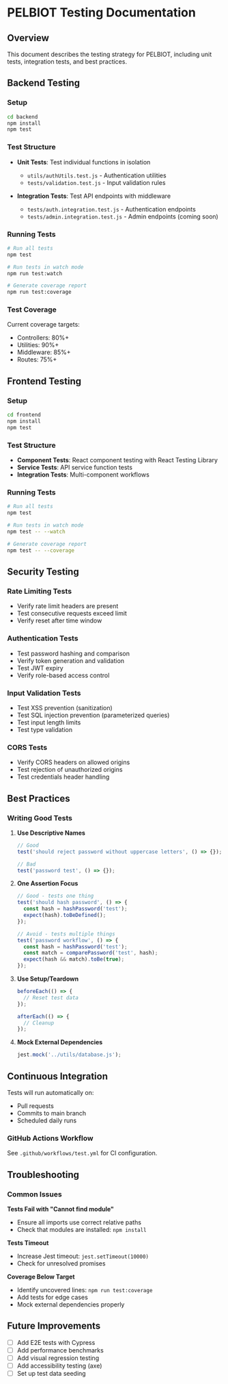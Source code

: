 # PELBIOT Testing Documentation

## Overview
This document describes the testing strategy for PELBIOT, including unit tests, integration tests, and best practices.

## Backend Testing

### Setup
```bash
cd backend
npm install
npm test
```

### Test Structure
- **Unit Tests**: Test individual functions in isolation
  - `utils/authUtils.test.js` - Authentication utilities
  - `tests/validation.test.js` - Input validation rules

- **Integration Tests**: Test API endpoints with middleware
  - `tests/auth.integration.test.js` - Authentication endpoints
  - `tests/admin.integration.test.js` - Admin endpoints (coming soon)

### Running Tests

```bash
# Run all tests
npm test

# Run tests in watch mode
npm run test:watch

# Generate coverage report
npm run test:coverage
```

### Test Coverage

Current coverage targets:
- Controllers: 80%+
- Utilities: 90%+
- Middleware: 85%+
- Routes: 75%+

## Frontend Testing

### Setup
```bash
cd frontend
npm install
npm test
```

### Test Structure
- **Component Tests**: React component testing with React Testing Library
- **Service Tests**: API service function tests
- **Integration Tests**: Multi-component workflows

### Running Tests

```bash
# Run all tests
npm test

# Run tests in watch mode
npm test -- --watch

# Generate coverage report
npm test -- --coverage
```

## Security Testing

### Rate Limiting Tests
- Verify rate limit headers are present
- Test consecutive requests exceed limit
- Verify reset after time window

### Authentication Tests
- Test password hashing and comparison
- Verify token generation and validation
- Test JWT expiry
- Verify role-based access control

### Input Validation Tests
- Test XSS prevention (sanitization)
- Test SQL injection prevention (parameterized queries)
- Test input length limits
- Test type validation

### CORS Tests
- Verify CORS headers on allowed origins
- Test rejection of unauthorized origins
- Test credentials header handling

## Best Practices

### Writing Good Tests

1. **Use Descriptive Names**
   ```javascript
   // Good
   test('should reject password without uppercase letters', () => {});
   
   // Bad
   test('password test', () => {});
   ```

2. **One Assertion Focus**
   ```javascript
   // Good - tests one thing
   test('should hash password', () => {
     const hash = hashPassword('test');
     expect(hash).toBeDefined();
   });
   
   // Avoid - tests multiple things
   test('password workflow', () => {
     const hash = hashPassword('test');
     const match = comparePassword('test', hash);
     expect(hash && match).toBe(true);
   });
   ```

3. **Use Setup/Teardown**
   ```javascript
   beforeEach(() => {
     // Reset test data
   });
   
   afterEach(() => {
     // Cleanup
   });
   ```

4. **Mock External Dependencies**
   ```javascript
   jest.mock('../utils/database.js');
   ```

## Continuous Integration

Tests will run automatically on:
- Pull requests
- Commits to main branch
- Scheduled daily runs

### GitHub Actions Workflow
See `.github/workflows/test.yml` for CI configuration.

## Troubleshooting

### Common Issues

**Tests Fail with "Cannot find module"**
- Ensure all imports use correct relative paths
- Check that modules are installed: `npm install`

**Tests Timeout**
- Increase Jest timeout: `jest.setTimeout(10000)`
- Check for unresolved promises

**Coverage Below Target**
- Identify uncovered lines: `npm run test:coverage`
- Add tests for edge cases
- Mock external dependencies properly

## Future Improvements

- [ ] Add E2E tests with Cypress
- [ ] Add performance benchmarks
- [ ] Add visual regression testing
- [ ] Add accessibility testing (axe)
- [ ] Set up test data seeding
